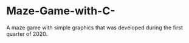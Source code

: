# Maze-Game-with-C-
A maze game with simple graphics that was developed during the first quarter of 2020.
